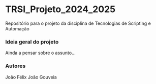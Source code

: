 # TRSI_Projeto_2024_2025
Repositório para o projeto da disciplina de Tecnologias de Scripting e Automação

### Ideia geral do projeto
Ainda a pensar sobre o assunto...

### Autores

João Félix
João Gouveia
